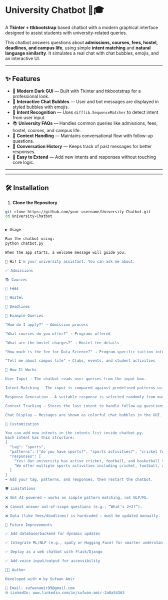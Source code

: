 # University Chatbot 🤖🎓  

A **Tkinter + ttkbootstrap** based chatbot with a modern graphical interface designed to assist students with university-related queries.  

This chatbot answers questions about **admissions, courses, fees, hostel, deadlines, and campus life**, using simple **intent matching** and **natural language similarity**. It simulates a real chat with chat bubbles, emojis, and an interactive UI.  

---

## ✨ Features  

- 🎨 **Modern Dark GUI** — Built with Tkinter and ttkbootstrap for a professional look.  
- 💬 **Interactive Chat Bubbles** — User and bot messages are displayed in styled bubbles with emojis.  
- 🧠 **Intent Recognition** — Uses `difflib.SequenceMatcher` to detect intent from user input.  
- 📚 **University FAQs** — Handles common queries like admissions, fees, hostel, courses, and campus life.  
- 🔄 **Context Handling** — Maintains conversational flow with follow-up questions.  
- 📝 **Conversation History** — Keeps track of past messages for better responses.  
- 🚀 **Easy to Extend** — Add new intents and responses without touching core logic.  

---

---

## 🛠️ Installation  

1. **Clone the Repository**  
```bash
git clone https://github.com/your-username/University-Chatbot.git
cd University-Chatbot


▶️ Usage

Run the chatbot using:
python chatbot.py

When the app starts, a welcome message will guide you:

👋 Hi! I'm your university assistant. You can ask me about:

✅ Admissions

📚 Courses

💸 Fees

🏨 Hostel

📆 Deadlines

💬 Example Queries

"How do I apply?" → Admission process

"What courses do you offer?" → Programs offered

"What are the hostel charges?" → Hostel fee details

"How much is the fee for Data Science?" → Program-specific tuition info

"Tell me about campus life" → Clubs, events, and student activities

🧩 How It Works

User Input — The chatbot reads user queries from the input box.

Intent Matching — The input is compared against predefined patterns using similarity scoring.

Response Generation — A suitable response is selected randomly from matched intent.

Context Tracking — Stores the last intent to handle follow-up questions like “what about hostel?”.

Chat Display — Messages are shown as colorful chat bubbles in the GUI.

🔧 Customization

You can add new intents in the intents list inside chatbot.py.
Each intent has this structure:
{
  "tag": "sports",
  "patterns": ["do you have sports?", "sports activities?", "cricket team?", "football?"],
  "responses": [
    "Yes! Our university has active cricket, football, and basketball teams.",
    "We offer multiple sports activities including cricket, football, and athletics."
  ]
}
➡️ Add your tag, patterns, and responses, then restart the chatbot.

🛡️ Limitations

❌ Not AI-powered — works on simple pattern matching, not NLP/ML.

❌ Cannot answer out-of-scope questions (e.g., “What’s 2+2?”).

❌ Data (like fees/deadlines) is hardcoded — must be updated manually.

🚀 Future Improvements

✅ Add database/backend for dynamic updates

✅ Integrate ML/NLP (e.g., spaCy or Hugging Face) for smarter understanding

✅ Deploy as a web chatbot with Flask/Django

✅ Add voice input/output for accessibility

👨‍💻 Author

Developed with ❤️ by Sufwan Amir

📧 Email: sufwanamir99@gmail.com
🌐 LinkedIn: www.linkedin.com/in/sufwan-amir-2a0a54363